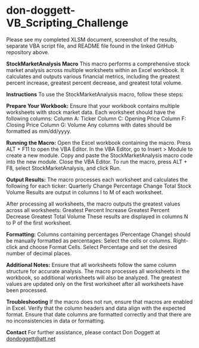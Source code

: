 # don-doggett-VB_Scripting_Challenge
Please see my completed XLSM document, screenshot of the results, separate VBA script file, and README file found in the linked GitHub repository above.

**StockMarketAnalysis Macro**
This macro performs a comprehensive stock market analysis across multiple worksheets within an Excel workbook. It calculates and outputs various financial metrics, including the greatest percent increase, greatest percent decrease, and greatest total volume.

**Instructions**
To use the StockMarketAnalysis macro, follow these steps:

**Prepare Your Workbook:**
Ensure that your workbook contains multiple worksheets with stock market data.
Each worksheet should have the following columns:
Column A: Ticker
Column C: Opening Price
Column F: Closing Price
Column G: Volume
Any columns with dates should be formatted as mm/dd/yyyy.


**Running the Macro:**
Open the Excel workbook containing the macro.
Press ALT + F11 to open the VBA Editor.
In the VBA Editor, go to Insert > Module to create a new module.
Copy and paste the StockMarketAnalysis macro code into the new module.
Close the VBA Editor.
To run the macro, press ALT + F8, select StockMarketAnalysis, and click Run.

**Output Results:**
The macro processes each worksheet and calculates the following for each ticker:
Quarterly Change
Percentage Change
Total Stock Volume
Results are output in columns I to M of each worksheet.

After processing all worksheets, the macro outputs the greatest values across all worksheets:
Greatest Percent Increase
Greatest Percent Decrease
Greatest Total Volume
These results are displayed in columns N to P of the first worksheet.

**Formatting:**
Columns containing percentages (Percentage Change) should be manually formatted as percentages:
Select the cells or columns.
Right-click and choose Format Cells.
Select Percentage and set the desired number of decimal places.

**Additional Notes:**
Ensure that all worksheets follow the same column structure for accurate analysis.
The macro processes all worksheets in the workbook, so additional worksheets will also be analyzed.
The greatest values are updated only on the first worksheet after all worksheets have been processed.

**Troubleshooting**
If the macro does not run, ensure that macros are enabled in Excel.
Verify that the column headers and data align with the expected format.
Ensure that date columns are formatted correctly and that there are no inconsistencies in data or formatting.

**Contact**
For further assistance, please contact Don Doggett at dondoggett@att.net



